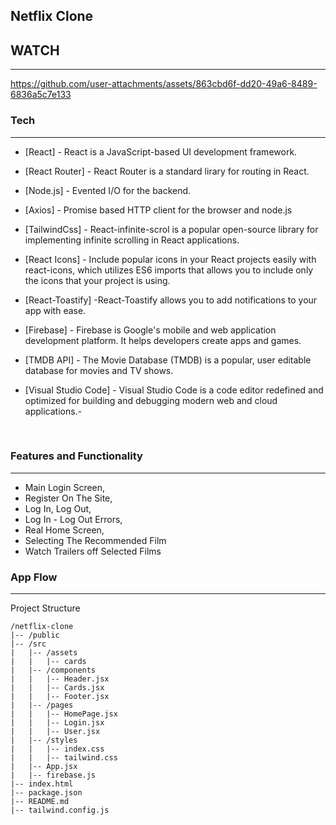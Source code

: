 ## <strong>Netflix Clone</strong><br>
## WATCH
<hr>


https://github.com/user-attachments/assets/863cbd6f-dd20-49a6-8489-6836a5c7e133


### Tech
<hr>

- [React] - React is a JavaScript-based UI development framework.

- [React Router] - React Router is a standard lirary for routing in React.

- [Node.js] - Evented I/O for the backend.

- [Axios] - Promise based HTTP client for the browser and node.js

- [TailwindCss] - React-infinite-scrol is a popular open-source library for implementing infinite scrolling in React applications.

- [React Icons] - Include popular icons in your React projects easily with react-icons, which utilizes ES6 imports that allows you to include only the icons that your project is using.

- [React-Toastify] -React-Toastify allows you to add notifications to your app with ease. 

- [Firebase] - Firebase is Google's mobile and web application development platform. It helps developers create apps and games.

- [TMDB API] - The Movie Database (TMDB) is a popular, user editable database for movies and TV shows.

- [Visual Studio Code] - Visual Studio Code is a code editor redefined and optimized for building and debugging modern web and cloud applications.-
<br>

###  Features and Functionality
<hr>

- Main Login Screen, 
- Register On The Site, 
- Log In, Log Out, 
- Log In - Log Out Errors,
- Real Home Screen,
- Selecting The Recommended Film
- Watch Trailers off Selected Films

###  App Flow
<hr>
Project Structure

```
/netflix-clone
|-- /public
|-- /src
|   |-- /assets
|   |   |-- cards
|   |-- /components
|   |   |-- Header.jsx
|   |   |-- Cards.jsx
|   |   |-- Footer.jsx
|   |-- /pages
|   |   |-- HomePage.jsx
|   |   |-- Login.jsx
|   |   |-- User.jsx
|   |-- /styles
|   |   |-- index.css
|   |   |-- tailwind.css
|   |-- App.jsx
|   |-- firebase.js
|-- index.html
|-- package.json
|-- README.md
|-- tailwind.config.js
